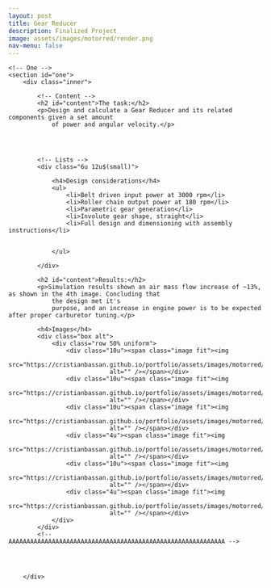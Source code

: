 ```yaml
---
layout: post
title: Gear Reducer
description: Finalized Project
image: assets/images/motorred/render.png
nav-menu: false
---
```


<!-- Main -->
<div id="main" class="alt">

	<!-- One -->
	<section id="one">
		<div class="inner">

			<!-- Content -->
			<h2 id="content">The task:</h2>
			<p>Design and calculate a Gear Reducer and its related components given a set amount
				of power and angular velocity.</p>




			<!-- Lists -->
			<div class="6u 12u$(small)">

				<h4>Design considerations</h4>
				<ul>
					<li>Belt driven input power at 3000 rpm</li>
					<li>Roller chain output power at 180 rpm</li>
					<li>Parametric gear generation</li>
					<li>Involute gear shape, straight</li>
					<li>Full design and dimensioning with assembly instructions</li>


				</ul>

			</div>

			<h2 id="content">Results:</h2>
			<p>Simulation results shown an air mass flow increase of ~13%, as shown in the 4th image. Concluding that
				the design met it's
				purpose, and an increase in engine power is to be expected after proper carburetor tuning.</p>

			<h4>Images</h4>
			<div class="box alt">
				<div class="row 50% uniform">
					<div class="10u"><span class="image fit"><img
								src="https://cristianbassan.github.io/portfolio/assets/images/motorred/overview.gif"
								alt="" /></span></div>
					<div class="10u"><span class="image fit"><img
								src="https://cristianbassan.github.io/portfolio/assets/images/motorred/assembly.gif"
								alt="" /></span></div>
					<div class="10u"><span class="image fit"><img
								src="https://cristianbassan.github.io/portfolio/assets/images/motorred/gears.jpeg"
								alt="" /></span></div>
					<div class="4u"><span class="image fit"><img
								src="https://cristianbassan.github.io/portfolio/assets/images/motorred/section.jpeg"
								alt="" /></span></div>
					<div class="10u"><span class="image fit"><img
								src="https://cristianbassan.github.io/portfolio/assets/images/motorred/drawing.png"
								alt="" /></span></div>
					<div class="4u"><span class="image fit"><img
								src="https://cristianbassan.github.io/portfolio/assets/images/motorred/paramgear.png"
								alt="" /></span></div>
				</div>
			</div>
			<!-- 	AAAAAAAAAAAAAAAAAAAAAAAAAAAAAAAAAAAAAAAAAAAAAAAAAAAAAAAAAAAA -->




		</div>
